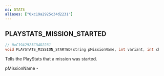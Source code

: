 ```yaml
---
ns: STATS
aliases: ["0xc19a2925c34d2231"]
---
```

## PLAYSTATS_MISSION_STARTED

```c
// 0xC19A2925C34D2231
void PLAYSTATS_MISSION_STARTED(string pMissionName, int variant, int checkpoint, bool replaying);
```

Tells the PlayStats that a mission was started.

pMissionName -

